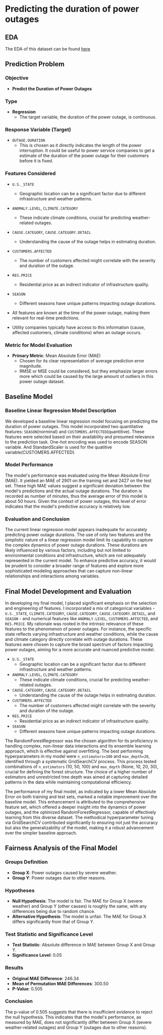 # Predicting the duration of power outages

## EDA

The EDA of this dataset can be found [here](https://anananan116.github.io/US_Power_Outage_Analysis/)

## Prediction Problem

### Objective

- **Predict the Duration of Power Outages**

### Type

- **Regression**
  - The target variable, the duration of the power outage, is continuous.

### Response Variable (Target)

- `OUTAGE.DURATION`
  - This is chosen as it directly indicates the length of the power interruption. It could be useful to power service companies to get a estimate of the duration of the power outage for their customers before it is fixed.

### Features Considered

- `U.S._STATE`
  - Geographic location can be a significant factor due to different infrastructure and weather patterns.
- `ANOMALY.LEVEL`, `CLIMATE.CATEGORY`
  - These indicate climate conditions, crucial for predicting weather-related outages.
- `CAUSE.CATEGORY`, `CAUSE.CATEGORY.DETAIL`
  - Understanding the cause of the outage helps in estimating duration.
- `CUSTOMERS.AFFECTED`
  - The number of customers affected might correlate with the severity and duration of the outage.
- `RES.PRICE`
  - Residential price as an indirect indicator of infrastructure quality.
- `SEASON`
  - Different seasons have unique patterns impacting outage durations.

- All features are known at the time of the power outage, making them relevant for real-time predictions.
- Utility companies typically have access to this information (cause, affected customers, climate conditions) when an outage occurs.

### Metric for Model Evaluation

- **Primary Metric**: Mean Absolute Error (MAE)
  - Chosen for its clear representation of average prediction error magnitude.
  - RMSE or MSE could be considered, but they emphasize larger errors more which could be caused by the large amount of outliers in this power outage dataset.

## Baseline Model

### Baseline Linear Regression Model Description

We developed a baseline linear regression model focusing on predicting the duration of power outages. This model incorporated two quantitative features: `SEASON`(norminal) and `CUSTOMERS.AFFECTED`(quantitive). These features were selected based on their availability and presumed relevance to the prediction task. One-hot encoding was used to encode SEASON variable. And StandardScaler is used for the quatitive variable(CUSTOMERS.AFFECTED).

### Model Performance

The model's performance was evaluated using the Mean Absolute Error (MAE). It yielded an MAE of 2901 on the training set and 2427 on the test set. These high MAE values suggest a significant deviation between the model's predictions and the actual outage durations. The duration is recorded as number of minutes, thus the average error of this model is about 50 hours. Given the context of power outages, this level of error indicates that the model's predictive accuracy is relatively low.

### Evaluation and Conclusion

The current linear regression model appears inadequate for accurately predicting power outage durations. The use of only two features and the simplistic nature of a linear regression model limit its capability to capture the complex dynamics of power outage durations. These durations are likely influenced by various factors, including but not limited to environmental conditions and infrastructure, which are not adequately represented in the current model. To enhance predictive accuracy, it would be prudent to consider a broader range of features and explore more sophisticated modeling approaches that can capture non-linear relationships and interactions among variables.

## Final Model Development and Evaluation

In developing my final model, I placed significant emphasis on the selection and engineering of features. I incorporated a mix of categorical variables - `U.S._STATE`, `CLIMATE.CATEGORY`, `CAUSE.CATEGORY`, `CAUSE.CATEGORY.DETAIL`, and `SEASON` - and numerical features like `ANOMALY.LEVEL`, `CUSTOMERS.AFFECTED`, and `RES.PRICE`. My rationale was rooted in the intrinsic relevance of these features to the phenomenon of power outages. For instance, the specific state reflects varying infrastructure and weather conditions, while the cause and climate category directly correlate with outage durations. These features were chosen to capture the broad spectrum of factors impacting power outages, aiming for a more accurate and nuanced predictive model.

- `U.S._STATE`
  - Geographic location can be a significant factor due to different infrastructure and weather patterns.
- `ANOMALY.LEVEL`, `CLIMATE.CATEGORY`
  - These indicate climate conditions, crucial for predicting weather-related outages.
- `CAUSE.CATEGORY`, `CAUSE.CATEGORY.DETAIL`
  - Understanding the cause of the outage helps in estimating duration.
- `CUSTOMERS.AFFECTED`
  - The number of customers affected might correlate with the severity and duration of the outage.
- `RES.PRICE`
  - Residential price as an indirect indicator of infrastructure quality.
- `SEASON`
  - Different seasons have unique patterns impacting outage durations.

The RandomForestRegressor was the chosen algorithm for its proficiency in handling complex, non-linear data interactions and its ensemble learning approach, which is effective against overfitting. The best performing hyperparameters in my model were `n_estimators=100` and `max_depth=20`, identified through a systematic GridSearchCV process. This process tested combinations of `n_estimators` (10, 50, 100) and `max_depth` (None, 10, 20, 30), crucial for defining the forest structure. The choice of a higher number of estimators and unrestricted tree depth was aimed at capturing detailed patterns in the data while maintaining computational efficiency.

The performance of my final model, as indicated by a lower Mean Absolute Error on both training and test sets, marked a notable improvement over the baseline model. This enhancement is attributed to the comprehensive feature set, which offered a deeper insight into the dynamics of power outages, and the optimized RandomForestRegressor, capable of effectively learning from this diverse dataset. The methodical hyperparameter tuning via GridSearchCV contributed significantly to ensuring not just the accuracy but also the generalizability of the model, making it a robust advancement over the simpler baseline approach.

## Fairness Analysis of the Final Model

### Groups Definition

- **Group X**: Power outages caused by severe weather.
- **Group Y**: Power outages due to other reasons.

### Hypotheses

- **Null Hypothesis**: The model is fair. The MAE for Group X (severe weather) and Group Y (other causes) is roughly the same, with any differences being due to random chance.
- **Alternative Hypothesis**: The model is unfair. The MAE for Group X differs significantly from that of Group Y.

### Test Statistic and Significance Level

- **Test Statistic**: Absolute difference in MAE between Group X and Group Y.
- **Significance Level**: 0.05

### Results

- **Original MAE Difference**: 246.34
- **Mean of Permutation MAE Differences**: 300.50
- **P-Value**: 0.505

### Conclusion

The p-value of 0.505 suggests that there is insufficient evidence to reject the null hypothesis. This indicates that the model's performance, as measured by MAE, does not significantly differ between Group X (severe weather-related outages) and Group Y (outages due to other reasons).
